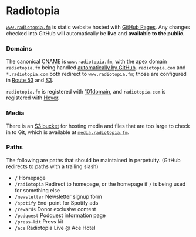 # Radiotopia

[`www.radiotopia.fm`](http://www.radiopia.fm) is static website hosted with [GitHub Pages](https://pages.github.com/). Any changes checked into GitHub will automatically be **live** and **available to the public**.

### Domains

The canonical [CNAME](https://github.com/PRX/radiotopia.fm/blob/gh-pages/CNAME) is `www.radiotopia.fm`, with the apex domain `radiotopia.fm` being handled [automatically by GitHub](https://help.github.com/articles/tips-for-configuring-an-a-record-with-your-dns-provider/). `radiotopia.com` and `*.radiotopia.com` both redirect to `www.radiotopia.fm`; those are configured in [Route 53](https://console.aws.amazon.com/route53/home?region=us-east-1#resource-record-sets:Z28Z0CFFSO2E98) and [S3](https://console.aws.amazon.com/s3/home?region=us-east-1&bucket=www.radiotopia.com&prefix=).

`radiotopia.fm` is registered with [101domain](https://my.101domain.com/), and `radiotopia.com` is registered with [Hover](https://www.hover.com/).

### Media

There is an [S3 bucket](https://console.aws.amazon.com/s3/home?region=us-east-1&bucket=media.radiotopia.fm&prefix=) for hosting media and files that are too large to check in to Git, which is available at [`media.radiotopia.fm`](http://media.radiotopia.fm/).

### Paths

The following are paths that should be maintained in perpetuity. (GitHub redirects to paths with a trailing slash)

- `/` Homepage
- `/radiotopia` Redirect to homepage, or the homepage if `/` is being used for something else
- `/newsletter` Newsletter signup form
- `/spotify` End-point for Spotify ads
- `/rewards` Donor exclusive content
- `/podquest` Podquest information page
- `/press-kit` Press kit
- `/ace` Radiotopia Live @ Ace Hotel
